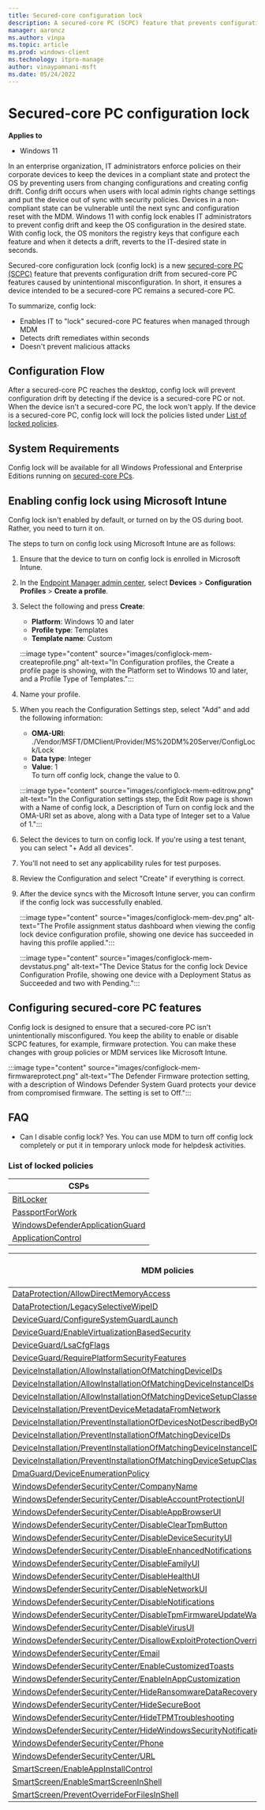 ```yaml
---
title: Secured-core configuration lock
description: A secured-core PC (SCPC) feature that prevents configuration drift from secured-core PC features caused by unintentional misconfiguration.
manager: aaroncz
ms.author: vinpa
ms.topic: article
ms.prod: windows-client
ms.technology: itpro-manage
author: vinaypamnani-msft
ms.date: 05/24/2022
---
```


# Secured-core PC configuration lock

**Applies to**

- Windows 11

In an enterprise organization, IT administrators enforce policies on their corporate devices to keep the devices in a compliant state and protect the OS by preventing users from changing configurations and creating config drift. Config drift occurs when users with local admin rights change settings and put the device out of sync with security policies. Devices in a non-compliant state can be vulnerable until the next sync and configuration reset with the MDM. Windows 11 with config lock enables IT administrators to prevent config drift and keep the OS configuration in the desired state. With config lock, the OS monitors the registry keys that configure each feature and when it detects a drift, reverts to the IT-desired state in seconds.

Secured-core configuration lock (config lock) is a new [secured-core PC (SCPC)](/windows-hardware/design/device-experiences/oem-highly-secure) feature that prevents configuration drift from secured-core PC features caused by unintentional misconfiguration. In short, it ensures a device intended to be a secured-core PC remains a secured-core PC.

To summarize, config lock:

- Enables IT to "lock" secured-core PC features when managed through MDM
- Detects drift remediates within seconds
- Doesn't prevent malicious attacks

## Configuration Flow

After a secured-core PC reaches the desktop, config lock will prevent configuration drift by detecting if the device is a secured-core PC or not. When the device isn't a secured-core PC, the lock won't apply. If the device is a secured-core PC, config lock will lock the policies listed under [List of locked policies](#list-of-locked-policies).

## System Requirements

Config lock will be available for all Windows Professional and Enterprise Editions running on [secured-core PCs](/windows-hardware/design/device-experiences/oem-highly-secure).

## Enabling config lock using Microsoft Intune

Config lock isn't enabled by default, or turned on by the OS during boot. Rather, you need to turn it on.

The steps to turn on config lock using Microsoft Intune are as follows:

1. Ensure that the device to turn on config lock is enrolled in Microsoft Intune.
1. In the [Endpoint Manager admin center](https://go.microsoft.com/fwlink/?linkid=2109431), select **Devices** > **Configuration Profiles** > **Create a profile**.
1. Select the following and press **Create**:
    - **Platform**: Windows 10 and later
    - **Profile type**: Templates
    - **Template name**: Custom

    :::image type="content" source="images/configlock-mem-createprofile.png" alt-text="In Configuration profiles, the Create a profile page is showing, with the Platform set to Windows 10 and later, and a Profile Type of Templates.":::

1. Name your profile.
1. When you reach the Configuration Settings step, select "Add" and add the following information:
    - **OMA-URI**: ./Vendor/MSFT/DMClient/Provider/MS%20DM%20Server/ConfigLock/Lock
    - **Data type**: Integer
    - **Value**: 1 </br>
    To turn off config lock, change the value to 0.

    :::image type="content" source="images/configlock-mem-editrow.png" alt-text="In the Configuration settings step, the Edit Row page is shown with a Name of config lock, a Description of Turn on config lock and the OMA-URI set as above, along with a Data type of Integer set to a Value of 1.":::

1. Select the devices to turn on config lock. If you're using a test tenant, you can select "+ Add all devices".
1. You'll not need to set any applicability rules for test purposes.
1. Review the Configuration and select "Create" if everything is correct.
1. After the device syncs with the Microsoft Intune server, you can confirm if the config lock was successfully enabled.

    :::image type="content" source="images/configlock-mem-dev.png" alt-text="The Profile assignment status dashboard when viewing the config lock device configuration profile, showing one device has succeeded in having this profile applied.":::

    :::image type="content" source="images/configlock-mem-devstatus.png" alt-text="The Device Status for the config lock Device Configuration Profile, showing one device with a Deployment Status as Succeeded and two with Pending.":::

## Configuring secured-core PC features

Config lock is designed to ensure that a secured-core PC isn't unintentionally misconfigured. You keep the ability to enable or disable SCPC features, for example, firmware protection. You can make these changes with group policies or MDM services like Microsoft Intune.

:::image type="content" source="images/configlock-mem-firmwareprotect.png" alt-text="The Defender Firmware protection setting, with a description of Windows Defender System Guard protects your device from compromised firmware. The setting is set to Off.":::

## FAQ

- Can I disable config lock? Yes. You can use MDM to turn off config lock completely or put it in temporary unlock mode for helpdesk activities.

### List of locked policies

|**CSPs**     |
|-----|
|[BitLocker](mdm/bitlocker-csp.md)      |
|[PassportForWork](mdm/passportforwork-csp.md)       |
|[WindowsDefenderApplicationGuard](mdm/windowsdefenderapplicationguard-csp.md)       |
|[ApplicationControl](mdm/applicationcontrol-csp.md)

|**MDM policies**     | **Supported by Group Policy** |
|-----|-----|
|[DataProtection/AllowDirectMemoryAccess](mdm/policy-csp-dataprotection.md)      | No |
|[DataProtection/LegacySelectiveWipeID](mdm/policy-csp-dataprotection.md)      | No |
|[DeviceGuard/ConfigureSystemGuardLaunch](mdm/policy-csp-deviceguard.md)      | Yes |
|[DeviceGuard/EnableVirtualizationBasedSecurity](mdm/policy-csp-deviceguard.md)      | Yes |
|[DeviceGuard/LsaCfgFlags](mdm/policy-csp-deviceguard.md)      | Yes |
|[DeviceGuard/RequirePlatformSecurityFeatures](mdm/policy-csp-deviceguard.md)      | Yes |
|[DeviceInstallation/AllowInstallationOfMatchingDeviceIDs](mdm/policy-csp-deviceinstallation.md)      | Yes |
|[DeviceInstallation/AllowInstallationOfMatchingDeviceInstanceIDs](mdm/policy-csp-deviceinstallation.md)      | Yes |
|[DeviceInstallation/AllowInstallationOfMatchingDeviceSetupClasses](mdm/policy-csp-deviceinstallation.md) | Yes |
|[DeviceInstallation/PreventDeviceMetadataFromNetwork](mdm/policy-csp-deviceinstallation.md) | Yes |
|[DeviceInstallation/PreventInstallationOfDevicesNotDescribedByOtherPolicySettings](mdm/policy-csp-deviceinstallation.md) | Yes |
|[DeviceInstallation/PreventInstallationOfMatchingDeviceIDs](mdm/policy-csp-deviceinstallation.md) | Yes |
|[DeviceInstallation/PreventInstallationOfMatchingDeviceInstanceIDs](mdm/policy-csp-deviceinstallation.md) | Yes |
|[DeviceInstallation/PreventInstallationOfMatchingDeviceSetupClasses](mdm/policy-csp-deviceinstallation.md) | Yes |
|[DmaGuard/DeviceEnumerationPolicy](mdm/policy-csp-dmaguard.md) | Yes |
|[WindowsDefenderSecurityCenter/CompanyName](mdm/policy-csp-windowsdefendersecuritycenter.md) | Yes |
|[WindowsDefenderSecurityCenter/DisableAccountProtectionUI](mdm/policy-csp-windowsdefendersecuritycenter.md) | Yes |
|[WindowsDefenderSecurityCenter/DisableAppBrowserUI](mdm/policy-csp-windowsdefendersecuritycenter.md) | Yes |
|[WindowsDefenderSecurityCenter/DisableClearTpmButton](mdm/policy-csp-windowsdefendersecuritycenter.md) | Yes |
|[WindowsDefenderSecurityCenter/DisableDeviceSecurityUI](mdm/policy-csp-windowsdefendersecuritycenter.md) | Yes |
|[WindowsDefenderSecurityCenter/DisableEnhancedNotifications](mdm/policy-csp-windowsdefendersecuritycenter.md) | Yes |
|[WindowsDefenderSecurityCenter/DisableFamilyUI](mdm/policy-csp-windowsdefendersecuritycenter.md) | Yes |
|[WindowsDefenderSecurityCenter/DisableHealthUI](mdm/policy-csp-windowsdefendersecuritycenter.md) | Yes |
|[WindowsDefenderSecurityCenter/DisableNetworkUI](mdm/policy-csp-windowsdefendersecuritycenter.md) | Yes |
|[WindowsDefenderSecurityCenter/DisableNotifications](mdm/policy-csp-windowsdefendersecuritycenter.md) | Yes |
|[WindowsDefenderSecurityCenter/DisableTpmFirmwareUpdateWarning](mdm/policy-csp-windowsdefendersecuritycenter.md)| Yes |
|[WindowsDefenderSecurityCenter/DisableVirusUI](mdm/policy-csp-windowsdefendersecuritycenter.md) | Yes |
|[WindowsDefenderSecurityCenter/DisallowExploitProtectionOverride](mdm/policy-csp-windowsdefendersecuritycenter.md) | Yes |
|[WindowsDefenderSecurityCenter/Email](mdm/policy-csp-windowsdefendersecuritycenter.md) | Yes |
|[WindowsDefenderSecurityCenter/EnableCustomizedToasts](mdm/policy-csp-windowsdefendersecuritycenter.md) | Yes |
|[WindowsDefenderSecurityCenter/EnableInAppCustomization](mdm/policy-csp-windowsdefendersecuritycenter.md) | Yes |
|[WindowsDefenderSecurityCenter/HideRansomwareDataRecovery](mdm/policy-csp-windowsdefendersecuritycenter.md) | Yes |
|[WindowsDefenderSecurityCenter/HideSecureBoot](mdm/policy-csp-windowsdefendersecuritycenter.md) | Yes |
|[WindowsDefenderSecurityCenter/HideTPMTroubleshooting](mdm/policy-csp-windowsdefendersecuritycenter.md) | Yes |
|[WindowsDefenderSecurityCenter/HideWindowsSecurityNotificationAreaControl](mdm/policy-csp-windowsdefendersecuritycenter.md) | Yes |
|[WindowsDefenderSecurityCenter/Phone](mdm/policy-csp-windowsdefendersecuritycenter.md) | Yes |
|[WindowsDefenderSecurityCenter/URL](mdm/policy-csp-windowsdefendersecuritycenter.md) | Yes |
|[SmartScreen/EnableAppInstallControl](mdm/policy-csp-smartscreen.md)| Yes |
|[SmartScreen/EnableSmartScreenInShell](mdm/policy-csp-smartscreen.md) | Yes |
|[SmartScreen/PreventOverrideForFilesInShell](mdm/policy-csp-smartscreen.md) | Yes |
